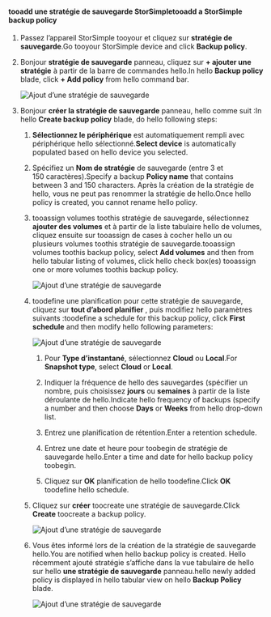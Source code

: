 <!--author=alkohli last changed: 02/10/17-->

#### <a name="tooadd-a-storsimple-backup-policy"></a><span data-ttu-id="e3129-101">tooadd une stratégie de sauvegarde StorSimple</span><span class="sxs-lookup"><span data-stu-id="e3129-101">tooadd a StorSimple backup policy</span></span>

1. <span data-ttu-id="e3129-102">Passez l’appareil StorSimple tooyour et cliquez sur **stratégie de sauvegarde**.</span><span class="sxs-lookup"><span data-stu-id="e3129-102">Go tooyour StorSimple device and click **Backup policy**.</span></span>

2. <span data-ttu-id="e3129-103">Bonjour **stratégie de sauvegarde** panneau, cliquez sur **+ ajouter une stratégie** à partir de la barre de commandes hello.</span><span class="sxs-lookup"><span data-stu-id="e3129-103">In hello **Backup policy** blade, click **+ Add policy** from hello command bar.</span></span>
   
    ![Ajout d’une stratégie de sauvegarde](./media/storsimple-8000-add-backup-policy-u2/addbupol1.png)

3. <span data-ttu-id="e3129-105">Bonjour **créer la stratégie de sauvegarde** panneau, hello comme suit :</span><span class="sxs-lookup"><span data-stu-id="e3129-105">In hello **Create backup policy** blade, do hello following steps:</span></span>
   
   1. <span data-ttu-id="e3129-106">**Sélectionnez le périphérique** est automatiquement rempli avec périphérique hello sélectionné.</span><span class="sxs-lookup"><span data-stu-id="e3129-106">**Select device** is automatically populated based on hello device you selected.</span></span>
   
   2. <span data-ttu-id="e3129-107">Spécifiez un **Nom de stratégie** de sauvegarde (entre 3 et 150 caractères).</span><span class="sxs-lookup"><span data-stu-id="e3129-107">Specify a backup **Policy name** that contains between 3 and 150 characters.</span></span> <span data-ttu-id="e3129-108">Après la création de la stratégie de hello, vous ne peut pas renommer la stratégie de hello.</span><span class="sxs-lookup"><span data-stu-id="e3129-108">Once hello policy is created, you cannot rename hello policy.</span></span>
       
   3. <span data-ttu-id="e3129-109">tooassign volumes toothis stratégie de sauvegarde, sélectionnez **ajouter des volumes** et à partir de la liste tabulaire hello de volumes, cliquez ensuite sur tooassign de cases à cocher hello un ou plusieurs volumes toothis stratégie de sauvegarde.</span><span class="sxs-lookup"><span data-stu-id="e3129-109">tooassign volumes toothis backup policy, select **Add volumes** and then from hello tabular listing of volumes, click hello check box(es) tooassign one or more volumes toothis backup policy.</span></span>

       ![Ajout d’une stratégie de sauvegarde](./media/storsimple-8000-add-backup-policy-u2/addbupol2.png)

   4. <span data-ttu-id="e3129-111">toodefine une planification pour cette stratégie de sauvegarde, cliquez sur **tout d’abord planifier** , puis modifiez hello paramètres suivants :</span><span class="sxs-lookup"><span data-stu-id="e3129-111">toodefine a schedule for this backup policy, click **First schedule** and then modify hello following parameters:</span></span>

       ![Ajout d’une stratégie de sauvegarde](./media/storsimple-8000-add-backup-policy-u2/addbupol3.png)

       1. <span data-ttu-id="e3129-113">Pour **Type d’instantané**, sélectionnez **Cloud** ou **Local**.</span><span class="sxs-lookup"><span data-stu-id="e3129-113">For **Snapshot type**, select **Cloud** or **Local**.</span></span>

       2. <span data-ttu-id="e3129-114">Indiquer la fréquence de hello des sauvegardes (spécifier un nombre, puis choisissez **jours** ou **semaines** à partir de la liste déroulante de hello.</span><span class="sxs-lookup"><span data-stu-id="e3129-114">Indicate hello frequency of backups (specify a number and then choose **Days** or **Weeks** from hello drop-down list.</span></span>

       3. <span data-ttu-id="e3129-115">Entrez une planification de rétention.</span><span class="sxs-lookup"><span data-stu-id="e3129-115">Enter a retention schedule.</span></span>

       4. <span data-ttu-id="e3129-116">Entrez une date et heure pour toobegin de stratégie de sauvegarde hello.</span><span class="sxs-lookup"><span data-stu-id="e3129-116">Enter a time and date for hello backup policy toobegin.</span></span>

       5. <span data-ttu-id="e3129-117">Cliquez sur **OK** planification de hello toodefine.</span><span class="sxs-lookup"><span data-stu-id="e3129-117">Click **OK** toodefine hello schedule.</span></span>

   5. <span data-ttu-id="e3129-118">Cliquez sur **créer** toocreate une stratégie de sauvegarde.</span><span class="sxs-lookup"><span data-stu-id="e3129-118">Click **Create** toocreate a backup policy.</span></span>

       ![Ajout d’une stratégie de sauvegarde](./media/storsimple-8000-add-backup-policy-u2/addbupol4.png)
   
   6. <span data-ttu-id="e3129-120">Vous êtes informé lors de la création de la stratégie de sauvegarde hello.</span><span class="sxs-lookup"><span data-stu-id="e3129-120">You are notified when hello backup policy is created.</span></span> <span data-ttu-id="e3129-121">Hello récemment ajouté stratégie s’affiche dans la vue tabulaire de hello sur hello **une stratégie de sauvegarde** panneau.</span><span class="sxs-lookup"><span data-stu-id="e3129-121">hello newly added policy is displayed in hello tabular view on hello **Backup Policy** blade.</span></span>

       ![Ajout d’une stratégie de sauvegarde](./media/storsimple-8000-add-backup-policy-u2/addbupol7.png)

